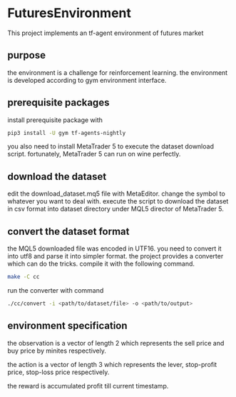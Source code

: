 # FuturesEnvironment
This project implements an tf-agent environment of futures market

## purpose
the environment is a challenge for reinforcement learning. the environment is developed according to gym environment interface.

## prerequisite packages
install prerequisite package with

```bash
pip3 install -U gym tf-agents-nightly
```

you also need to install MetaTrader 5 to execute the dataset download script. fortunately, MetaTrader 5 can run on wine perfectly.

## download the dataset

edit the download_dataset.mq5 file with MetaEditor. change the symbol to whatever you want to deal with. execute the script to download the dataset in csv format into dataset directory under MQL5 director of MetaTrader 5.

## convert the dataset format

the MQL5 downloaded file was encoded in UTF16. you need to convert it into utf8 and parse it into simpler format. the project provides a converter which can do the tricks. compile it with the following command.

```bash
make -C cc
```

run the converter with command

```bash
./cc/convert -i <path/to/dataset/file> -o <path/to/output>
```

## environment specification
the observation is a vector of length 2 which represents the sell price and buy price by minites respectively.

the action is a vector of length 3 which represents the lever, stop-profit price, stop-loss price respectively.

the reward is accumulated profit till current timestamp.

